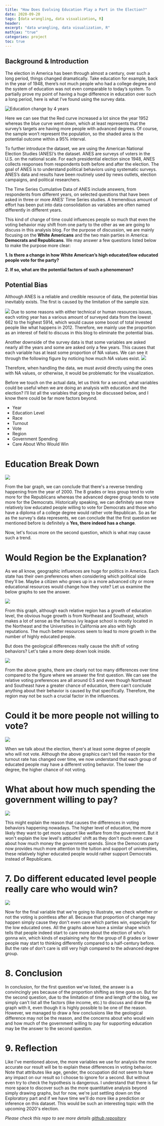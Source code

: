 ```yaml
---
title: "How Does Evolving Education Play a Part in the Election?"
date: 2020-09-20
tags: [data wrangling, data visualization, R]
header:
excerpt: "data wrangling, data visualization, R"
mathjax: "true"
categories: project
toc: true
---
```


## Background & Introduction

The election in America has been through almost a century, over such a long period, things changed dramatically. Take education for example, back in the year of 1948, there’s not much people who had a college degree and the system of education was not even comparable to today’s system. To partially prove my point of having a huge difference in education over such a long period, here is what I’ve found using the survey data.

<img src="{{ site.url}}{{site.baseurl}}/images/2020EduEle/edutime.png"
alt="Education change by 4 years">

Here we can see that the Red curve increased a lot since the year 1952 whereas the blue curve went down, which at least represents that the survey’s targets are having more people with advanced degrees. Of course, the sample won’t represent the population, so the shaded area is the potential outcome within a 95% interval.

To further introduce the dataset, we are using the American National Election Studies (ANES)’s the dataset. ANES are surveys of voters in the U.S. on the national scale. For each presidential election since 1948, ANES collects responses from respondents both before and after the election. The goal of ANES is to understand political behaviors using systematic surveys. ANES’s data and results have been routinely used by news outlets, election campaigns, and political researchers.

The Time Series Cumulative Data of ANES include answers, from respondents from different years, on selected questions that have been asked in three or more ANES’ Time Series studies. A tremendous amount of effort has been put into data consolidation as variables are often named differently in different years.

This kind of change of time could influences people so much that even the voting behavior may shift from one party to the other as we are going to discuss in this analysis blog. For the purpose of discussion, we are mainly focusing on the **White Americans** and the two main parties in America: **Democrats and Republicans**. We may answer a few questions listed below to make the purpose more clear:

**1. Is there a change in how White American’s high educated/low educated people vote for the party?**

**2. If so, what are the potential factors of such a phenomenon?**

## Potential Bias

Although ANES is a reliable and credible resource of data, the potential bias inevitably exists. The first is caused by the limitation of the sample size.

<img src="{{ site.url}}{{site.baseurl}}/images/2020EduEle/respondents.png">
Due to some reasons with either technical or human resources issues, each voting year has a various amount of surveyed data from the lowest 662 to the highest 5914, which would cause some boost of total invested people like what happens in 2012. Therefore, we mainly use the proportion as an interest of field to discuss in this blog to eliminate the potential bias.

Another downside of the survey data is that some variables are asked nearly all the years and some are asked only a few years. This causes that each variable has at least some proportion of NA values. We can see it through the following figure by noticing how much *NA* values exist.
<img src="{{ site.url}}{{site.baseurl}}/images/2020EduEle/NA.png">


Therefore, when handling the data, we must avoid directly using the ones with NA values, or otherwise, it would be problematic for the visualization.

Before we touch on the actual data, let us think for a second, what variables could be useful when we are doing an analysis with education and the election? I’ll list all the variables that going to be discussed below, and I know there could be far more factors beyond.

- Year
- Education Level
- Race
- Turnout
- Vote
- Region
- Government Spending
- Care About Who Would Win

# Education Break Down

<img src="{{ site.url}}{{site.baseurl}}/images/2020EduEle/vote.png">

From the bar graph, we can conclude that there's a reverse trending happening from the year of 2000. The 8 grades or less group tend to vote more for the Republicans whereas the advanced degree group tends to vote more for the Democrats. Historically speaking, we can definitely see more relatively low educated people willing to vote for Democrats and those who have a diploma of a college degree would rather vote Republican. So as far as the survey's data represents, we can conclude that the first question we mentioned before is definitely a **Yes, there indeed has a change**.

Now, let's focus more on the second question, which is what may cause such a trend.

# Would Region be the Explanation?



As we all know, geographic influences are huge for politics in America. Each state has their own preferences when considering which political side they'll be. Maybe a citizen who grows up in a more advanced city or more educational resources would change how they vote? Let us examine the below graphs to see the answer.

<img src="{{ site.url}}{{site.baseurl}}/images/2020EduEle/region.png">

From this graph, although each relative region has a growth of education level, the obvious huge growth is from Northeast and Southeast, which makes a lot of sense as the famous ivy league school is mostly located in the Northeast and the Universities in California are also with high reputations. The much better resources seem to lead to more growth in the number of highly educated people.


But does the geological differences really cause the shift of voting behaviors? Let's take a more deep down look inside.


<img src="{{ site.url}}{{site.baseurl}}/images/2020EduEle/party.png">



From the above graphs, there are clearly not too many differences over time compared to the figure where we answer the first question. We can see the relative voting preferences are all around 0.5 and even though Northeast and Southeast have a greater chance of education, there can't conclude anything about their behavior is caused by that specifically. Therefore, the region may not be such a crucial factor in the influences.

# Could it be more people not willing to vote?

<img src="{{ site.url}}{{site.baseurl}}/images/2020EduEle/turnout.png">

When we talk about the election, there's at least some degree of people who will not vote. Although the above graphics can't tell the reason for the turnout rate has changed over time, we now understand that each group of educated people may have a different voting behavior. The lower the degree, the higher chance of not voting. 

# What about how much spending the government willing to pay?

<img src="{{ site.url}}{{site.baseurl}}/images/2020EduEle/govspend.png">

This might explain the reason that causes the differences in voting behaviors happening nowadays. The higher level of education, the more likely they want to get more support like welfare from the government. But it won't explain the low level's attitudes' shift as they don't much even care about how much money the government spends. Since the Democrats party now provides much more attention to the tuition and support of universities, these relatively higher educated people would rather support Democrats instead of Republicans. 

# 7. Do different educated level people really care who would win?

<img src="{{ site.url}}{{site.baseurl}}/images/2020EduEle/care.png">

Now for the final variable that we're going to illustrate, we check whether or not the voting is pointless after all. Because that proportion of change may happen simply cause they don't even care which parties win, especially for the low educated ones. All the graphs above have a similar shape which tells that people indeed start to care more about the election of who's gonna win, which kinds of explaining why for the group of 8 grades or lower people may start to thinking differently compared to a half-century before. But the rate of don't care is still very high compared to the advanced degree group. 

# 8. Conclusion

In conclusion, for the first question we've listed, the answer is a convincingly yes because of the proportion shifting as time goes on. But for the second question, due to the limitation of time and length of the blog, we simply can't list all the factors (like income, etc.) to discuss and draw the graph with it, even though it is highly possible to be one of the reason. However, we managed to draw a few conclusions like the geological difference may not be the reason, and the concerns about who would win and how much of the government willing to pay for supporting education may be the answer to the second question.

# 9. Reflection

Like I've mentioned above, the more variables we use for analysis the more accurate our result will be to explain these differences in voting behavior. Note that attributes like age, gender, the occupation did not seem to have any impact on our result so I choose to ignore for a second. But without even try to check the hypothesis is dangerous. I understand that there is far more space to discover such as the more quantitative analysis beyond simply drawing graphs, but for now, we're just settling down on the Exploratory part and if we have time we'll do more like a prediction or inference on this dataset. This would be such an interesting topic with the upcoming 2020's election.


*Please check this repo to see more details [github repository](https://github.com/Mubai-Liu/Fall2020-Project1-Mubai-Liu)*

